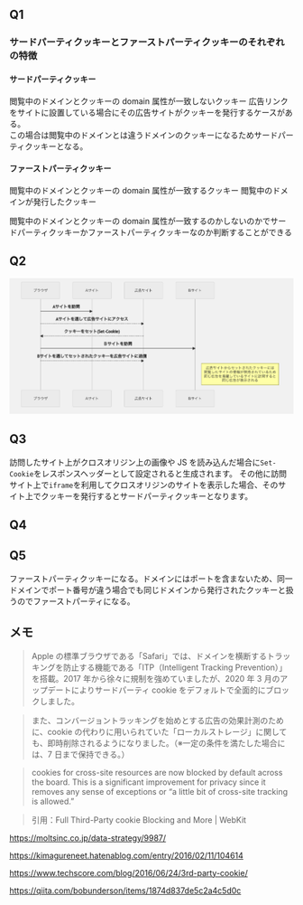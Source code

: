 ## Q1

### サードパーティクッキーとファーストパーティクッキーのそれぞれの特徴

#### サードパーティクッキー

閲覧中のドメインとクッキーの domain 属性が一致しないクッキー
広告リンクをサイトに設置している場合にその広告サイトがクッキーを発行するケースがある。  
この場合は閲覧中のドメインとは違うドメインのクッキーになるためサードパーティクッキーとなる。

#### ファーストパーティクッキー

閲覧中のドメインとクッキーの domain 属性が一致するクッキー
閲覧中のドメインが発行したクッキー

閲覧中のドメインとクッキーの domain 属性が一致するのかしないのかでサードパーティクッキーかファーストパーティクッキーなのか判断することができる

## Q2

![Sequence](sequence.png)

## Q3

訪問したサイト上がクロスオリジン上の画像や JS を読み込んだ場合に`Set-Cookie`をレスポンスヘッダーとして設定されると生成されます。
その他に訪問サイト上で`iframe`を利用してクロスオリジンのサイトを表示した場合、そのサイト上でクッキーを発行するとサードパーティクッキーとなります。


## Q4

## Q5

ファーストパーティクッキーになる。ドメインにはポートを含まないため、同一ドメインでポート番号が違う場合でも同じドメインから発行されたクッキーと扱うのでファーストパーティになる。


## メモ

> Apple の標準ブラウザである「Safari」では、ドメインを横断するトラッキングを防止する機能である「ITP（Intelligent Tracking Prevention）」を搭載。2017 年から徐々に規制を強めていましたが、2020 年 3 月のアップデートによりサードパーティ cookie をデフォルトで全面的にブロックしました。

> また、コンバージョントラッキングを始めとする広告の効果計測のために、cookie の代わりに用いられていた「ローカルストレージ」に関しても、即時削除されるようになりました。（※一定の条件を満たした場合には、7 日まで保持できる。）

> cookies for cross-site resources are now blocked by default across the board. This is a significant improvement for privacy since it removes any sense of exceptions or “a little bit of cross-site tracking is allowed.”

> 引用：Full Third-Party cookie Blocking and More | WebKit

https://moltsinc.co.jp/data-strategy/9987/

https://kimagureneet.hatenablog.com/entry/2016/02/11/104614

https://www.techscore.com/blog/2016/06/24/3rd-party-cookie/

https://qiita.com/bobunderson/items/1874d837de5c2a4c5d0c
